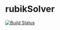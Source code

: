 # rubikSolver

[![Build Status](https://github.com/nkowne63rt/rubikSolver.jl/actions/workflows/CI.yml/badge.svg?branch=main)](https://github.com/nkowne63rt/rubikSolver.jl/actions/workflows/CI.yml?query=branch%3Amain)
